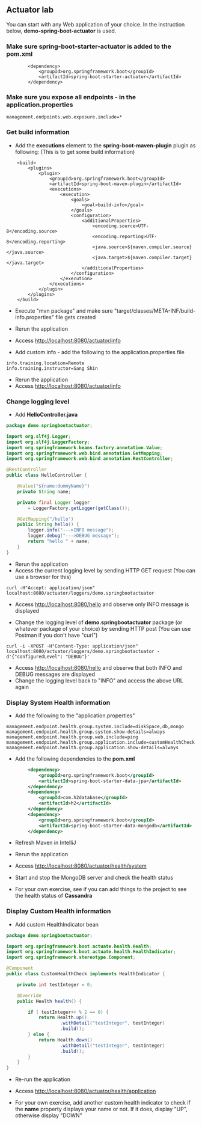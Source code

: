 ## Actuator lab

You can start with any Web application of your choice.
In the instruction below, **demo-spring-boot-actuator** is used.

### Make sure spring-boot-starter-actuator is added to the pom.xml

```
        <dependency>
            <groupId>org.springframework.boot</groupId>
            <artifactId>spring-boot-starter-actuator</artifactId>
        </dependency>
```

### Make sure you expose all endpoints - in the application.properties

```
management.endpoints.web.exposure.include=*
```

### Get build information

- Add the **executions** element to the **spring-boot-maven-plugin** plugin as following: (This is to get some build information)

```
    <build>
        <plugins>
            <plugin>
                <groupId>org.springframework.boot</groupId>
                <artifactId>spring-boot-maven-plugin</artifactId>
                <executions>
                    <execution>
                        <goals>
                            <goal>build-info</goal>
                        </goals>
                        <configuration>
                            <additionalProperties>
                                <encoding.source>UTF-8</encoding.source>
                                <encoding.reporting>UTF-8</encoding.reporting>
                                <java.source>${maven.compiler.source}</java.source>
                                <java.target>${maven.compiler.target}</java.target>
                            </additionalProperties>
                        </configuration>
                    </execution>
                </executions>
            </plugin>
        </plugins>
    </build>
```

- Execute "mvn package" and make sure "target/classes/META-INF/build-info.properties" file gets created
- Rerun the application
- Access [http://localhost:8080/actuator/info](http://localhost:8080/actuator/info)

- Add custom info - add the following to the application.properties file

```
info.training.location=Remote
info.training.instructor=Sang Shin
```

- Rerun the application
- Access [http://localhost:8080/actuator/info](http://localhost:8080/actuator/info)

### Change logging level

- Add **HelloController.java**

```java
package demo.springbootactuator;

import org.slf4j.Logger;
import org.slf4j.LoggerFactory;
import org.springframework.beans.factory.annotation.Value;
import org.springframework.web.bind.annotation.GetMapping;
import org.springframework.web.bind.annotation.RestController;

@RestController
public class HelloController {

    @Value("${name:dummyName}")
    private String name;

    private final Logger logger 
        = LoggerFactory.getLogger(getClass());

    @GetMapping("/hello")
    public String hello() {
        logger.info("--->INFO message");
        logger.debug("--->DEBUG message");
        return "hello " + name;
    }
}
```

- Rerun the application
- Access the current logging level by sending HTTP GET request (You can use a browser for this)

```
curl -H"Accept: application/json" localhost:8080/actuator/loggers/demo.springbootactuator
```

- Access [http://localhost:8080/hello](http://localhost:8080/hello) and observe only INFO message is displayed

- Change the logging level of **demo.springbootactuator** package (or whatever package of your choice) by sending HTTP post  (You can use Postman if you don't have "curl")

```
curl -i -XPOST -H"Content-Type: application/json" localhost:8080/actuator/loggers/demo.springbootactuator -d'{"configuredLevel": "DEBUG"}'
```

- Access [http://localhost:8080/hello](http://localhost:8080/hello) and observe that both INFO and DEBUG messages are displayed
- Change the logging level back to "INFO" and access the above URL again

### Display System Health information

- Add the following to the "application.properties"

```
management.endpoint.health.group.system.include=diskSpace,db,mongo
management.endpoint.health.group.system.show-details=always
management.endpoint.health.group.web.include=ping
management.endpoint.health.group.application.include=customHealthCheck
management.endpoint.health.group.application.show-details=always
```

- Add the following dependencies to the **pom.xml**

```xml
        <dependency>
            <groupId>org.springframework.boot</groupId>
            <artifactId>spring-boot-starter-data-jpa</artifactId>
        </dependency>
        <dependency>
            <groupId>com.h2database</groupId>
            <artifactId>h2</artifactId>
        </dependency>
        <dependency>
            <groupId>org.springframework.boot</groupId>
            <artifactId>spring-boot-starter-data-mongodb</artifactId>
        </dependency>
```

- Refresh Maven in IntelliJ
- Rerun the application
- Access [http://localhost:8080/actuator/health/system](http://localhost:8080/health/system)
- Start and stop the MongoDB server and check the health status

- For your own exercise, see if you can add things to the project to see the health status of **Cassandra**

### Display Custom Health information

- Add custom HealthIndicator bean

```java
package demo.springbootactuator;

import org.springframework.boot.actuate.health.Health;
import org.springframework.boot.actuate.health.HealthIndicator;
import org.springframework.stereotype.Component;

@Component
public class CustomHealthCheck implements HealthIndicator {

    private int testInteger = 0;

    @Override
    public Health health() {

        if ( testInteger++ % 2 == 0) {
            return Health.up()
                    .withDetail("testInteger", testInteger)
                    .build();
        } else {
            return Health.down()
                    .withDetail("testInteger", testInteger)
                    .build();
        }
    }
}
```

- Re-run the application
- Access [http://localhost:8080/actuator/health/application](http://localhost:8080/health/application)

- For your own exercise, add another custom health indicator to check if the **name** property displays your name or not.  If it does, display "UP", otherwise display "DOWN"

